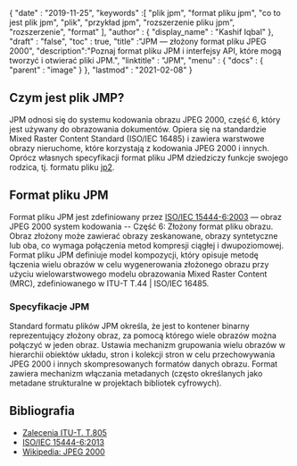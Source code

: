 {
  "date" : "2019-11-25",
  "keywords" :[ "plik jpm", "format pliku jpm", "co to jest plik jpm", "plik", "przykład jpm", "rozszerzenie pliku jpm", "rozszerzenie", "format" ],
  "author" : {
    "display_name" : "Kashif Iqbal"
},
  "draft" : "false",
  "toc" : true,
  "title" :"JPM — złożony format pliku JPEG 2000",
  "description":"Poznaj format pliku JPM i interfejsy API, które mogą tworzyć i otwierać pliki JPM.",
  "linktitle" : "JPM",
  "menu" : {
    "docs" : {
      "parent" : "image"
}
},
  "lastmod" : "2021-02-08"
}

## Czym jest plik JMP?

JPM odnosi się do systemu kodowania obrazu JPEG 2000, część 6, który jest używany do obrazowania dokumentów. Opiera się na standardzie Mixed Raster Content Standard (ISO/IEC 16485) i zawiera warstwowe obrazy nieruchome, które korzystają z kodowania JPEG 2000 i innych. Oprócz własnych specyfikacji format pliku JPM dziedziczy funkcje swojego rodzica, tj. formatu pliku [jp2](/pl/image/jp2/).

## Format pliku JPM

Format pliku JPM jest zdefiniowany przez [ISO/IEC 15444-6:2003](https://www.iso.org/standard/61124.html) — obraz JPEG 2000 system kodowania -- Część 6: Złożony format pliku obrazu. Obraz złożony może zawierać obrazy zeskanowane, obrazy syntetyczne lub oba, co wymaga połączenia metod kompresji ciągłej i dwupoziomowej. Format pliku JPM definiuje model kompozycji, który opisuje metodę łączenia wielu obrazów w celu wygenerowania złożonego obrazu przy użyciu wielowarstwowego modelu obrazowania Mixed Raster Content (MRC), zdefiniowanego w ITU-T T.44 | ISO/IEC 16485.

### Specyfikacje JPM
Standard formatu plików JPM określa, że jest to kontener binarny reprezentujący złożony obraz, za pomocą którego wiele obrazów można połączyć w jeden obraz. Ustawia mechanizm grupowania wielu obrazów w hierarchii obiektów układu, stron i kolekcji stron w celu przechowywania JPEG 2000 i innych skompresowanych formatów danych obrazu. Format zawiera mechanizm włączania metadanych (często określanych jako metadane strukturalne w projektach bibliotek cyfrowych).

## Bibliografia

* [Zalecenia ITU-T. T.805](https://www.itu.int/rec/T-REC-T.805/en)
* [ISO/IEC 15444-6:2013](https://www.iso.org/standard/61124.html)
* [Wikipedia: JPEG 2000](https://en.wikipedia.org/wiki/JPEG_2000)

